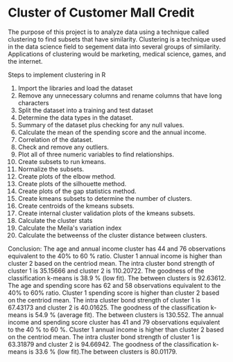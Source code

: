 # Cluster of Customer Mall Credit

The purpose of this project is to analyze data using a technique called clustering to find subsets that have similarity. Clustering is a technique used in the data science field to segement data into several groups of similarity. Applications of clustering would be marketing, medical science, games, and the internet.

Steps to implement clustering in R

1. Import the libraries and load the dataset
2. Remove any unnecessary columns and rename columns that have long characters
3. Split the dataset into a training and test dataset
4. Determine the data types in the dataset.
5. Summary of the dataset plus checking for any null values.
6. Calculate the mean of the spending score and the annual income.
7. Correlation of the dataset.
8. Check and remove any outliers.
9. Plot all of three numeric variables to find relationships.
10. Create subsets to run kmeans.
11. Normalize the subsets.
12. Create plots of the elbow method.
13. Create plots of the silhouette method.
14. Create plots of the gap statistics method.
15. Create kmeans subsets to determine the number of clusters.
16. Create centroids of the kmeans subsets.
17. Create internal cluster validation plots of the kmeans subsets.
18. Calculate the cluster stats
19. Calculate the Meila's variation index
20. Calculate the betweenss of the cluster distance between clusters.

Conclusion: The age and annual income cluster has 44 and 76 observations equivalent to the 40% to 60 % ratio. Cluster 1 annual income is higher than cluster 2 based on the centriod mean.  The intra cluster bond strength of cluster 1 is 35.15666 and cluster 2 is 110.20722. The goodness of the classification k-means is 38.9 % (low fit). The between clusters is 92.63612. The age and spending score has 62 and 58 observations equivalent to the 40% to 60% ratio. Cluster 1 spending score is higher than cluster 2 based on the centriod mean. The intra cluster bond strength of cluster 1 is 67.43173 and cluster 2 is 40.01625. The goodness of the classification k-means is 54.9 % (average fit). The between clusters is 130.552. The annual income and spending score cluster has 41 and 79 observations equivalent to the 40 % to 60 %. Cluster 1 annual income is higher than cluster 2 based on the centriod mean. The intra cluster bond strength of cluster 1 is 63.31879 and cluster 2 is 94.66942. The goodness of the classification k-means is 33.6 % (low fit).The between clusters is 80.01179. 

